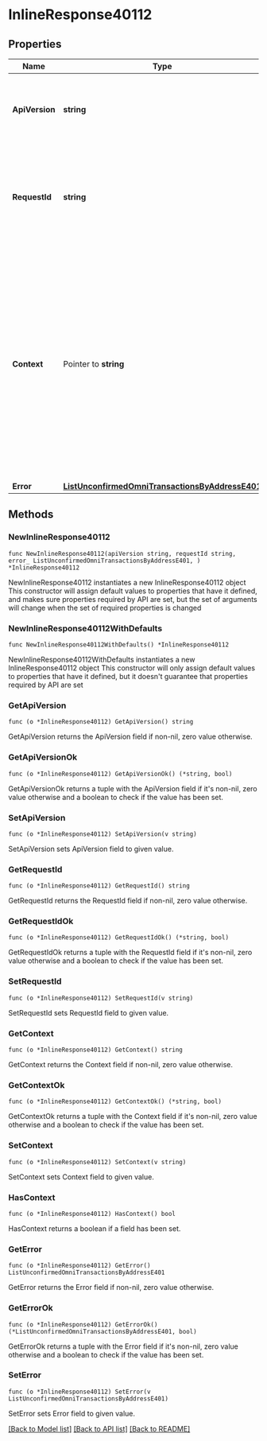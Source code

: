 # InlineResponse40112

## Properties

Name | Type | Description | Notes
------------ | ------------- | ------------- | -------------
**ApiVersion** | **string** | Specifies the version of the API that incorporates this endpoint. | 
**RequestId** | **string** | Defines the ID of the request. The &#x60;requestId&#x60; is generated by Crypto APIs and it&#39;s unique for every request. | 
**Context** | Pointer to **string** | In batch situations the user can use the context to correlate responses with requests. This property is present regardless of whether the response was successful or returned as an error. &#x60;context&#x60; is specified by the user. | [optional] 
**Error** | [**ListUnconfirmedOmniTransactionsByAddressE401**](ListUnconfirmedOmniTransactionsByAddressE401.md) |  | 

## Methods

### NewInlineResponse40112

`func NewInlineResponse40112(apiVersion string, requestId string, error_ ListUnconfirmedOmniTransactionsByAddressE401, ) *InlineResponse40112`

NewInlineResponse40112 instantiates a new InlineResponse40112 object
This constructor will assign default values to properties that have it defined,
and makes sure properties required by API are set, but the set of arguments
will change when the set of required properties is changed

### NewInlineResponse40112WithDefaults

`func NewInlineResponse40112WithDefaults() *InlineResponse40112`

NewInlineResponse40112WithDefaults instantiates a new InlineResponse40112 object
This constructor will only assign default values to properties that have it defined,
but it doesn't guarantee that properties required by API are set

### GetApiVersion

`func (o *InlineResponse40112) GetApiVersion() string`

GetApiVersion returns the ApiVersion field if non-nil, zero value otherwise.

### GetApiVersionOk

`func (o *InlineResponse40112) GetApiVersionOk() (*string, bool)`

GetApiVersionOk returns a tuple with the ApiVersion field if it's non-nil, zero value otherwise
and a boolean to check if the value has been set.

### SetApiVersion

`func (o *InlineResponse40112) SetApiVersion(v string)`

SetApiVersion sets ApiVersion field to given value.


### GetRequestId

`func (o *InlineResponse40112) GetRequestId() string`

GetRequestId returns the RequestId field if non-nil, zero value otherwise.

### GetRequestIdOk

`func (o *InlineResponse40112) GetRequestIdOk() (*string, bool)`

GetRequestIdOk returns a tuple with the RequestId field if it's non-nil, zero value otherwise
and a boolean to check if the value has been set.

### SetRequestId

`func (o *InlineResponse40112) SetRequestId(v string)`

SetRequestId sets RequestId field to given value.


### GetContext

`func (o *InlineResponse40112) GetContext() string`

GetContext returns the Context field if non-nil, zero value otherwise.

### GetContextOk

`func (o *InlineResponse40112) GetContextOk() (*string, bool)`

GetContextOk returns a tuple with the Context field if it's non-nil, zero value otherwise
and a boolean to check if the value has been set.

### SetContext

`func (o *InlineResponse40112) SetContext(v string)`

SetContext sets Context field to given value.

### HasContext

`func (o *InlineResponse40112) HasContext() bool`

HasContext returns a boolean if a field has been set.

### GetError

`func (o *InlineResponse40112) GetError() ListUnconfirmedOmniTransactionsByAddressE401`

GetError returns the Error field if non-nil, zero value otherwise.

### GetErrorOk

`func (o *InlineResponse40112) GetErrorOk() (*ListUnconfirmedOmniTransactionsByAddressE401, bool)`

GetErrorOk returns a tuple with the Error field if it's non-nil, zero value otherwise
and a boolean to check if the value has been set.

### SetError

`func (o *InlineResponse40112) SetError(v ListUnconfirmedOmniTransactionsByAddressE401)`

SetError sets Error field to given value.



[[Back to Model list]](../README.md#documentation-for-models) [[Back to API list]](../README.md#documentation-for-api-endpoints) [[Back to README]](../README.md)


